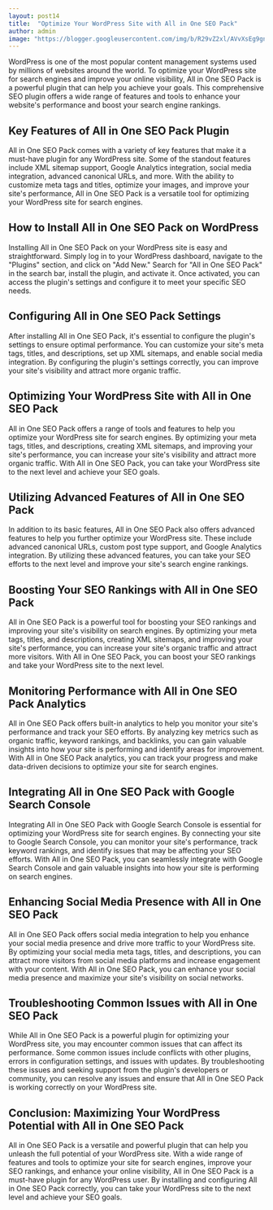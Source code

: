 ```yaml
---
layout: post14
title:  "Optimize Your WordPress Site with All in One SEO Pack"
author: admin
image: "https://blogger.googleusercontent.com/img/b/R29vZ2xl/AVvXsEg9gnSaVAz6BXQXyBA77dyBwSKChszOupaaQ6bFLyPMasuf-5BOyuL0k070Z2UvzWqN3swWfiBVIVWzGqHyDd7Xy7if6hKMUawUyvxNke7iE0BTF8CtBKfqYnFZ37v_4wvr1m82pCMA58yLwdFSIUgsjD-OvQ6zPouXU3-sFEct38ztaYv1ZiaVPpHbi16f/s1600/20240503_215851.png"
---
```




<p>WordPress is one of the most popular content management systems used by millions of websites around the world. To optimize your WordPress site for search engines and improve your online visibility, All in One SEO Pack is a powerful plugin that can help you achieve your goals. This comprehensive SEO plugin offers a wide range of features and tools to enhance your website's performance and boost your search engine rankings.</p>
<h2>Key Features of All in One SEO Pack Plugin</h2>
<p>All in One SEO Pack comes with a variety of key features that make it a must-have plugin for any WordPress site. Some of the standout features include XML sitemap support, Google Analytics integration, social media integration, advanced canonical URLs, and more. With the ability to customize meta tags and titles, optimize your images, and improve your site's performance, All in One SEO Pack is a versatile tool for optimizing your WordPress site for search engines.</p>
<h2>How to Install All in One SEO Pack on WordPress</h2>
<p>Installing All in One SEO Pack on your WordPress site is easy and straightforward. Simply log in to your WordPress dashboard, navigate to the &quot;Plugins&quot; section, and click on &quot;Add New.&quot; Search for &quot;All in One SEO Pack&quot; in the search bar, install the plugin, and activate it. Once activated, you can access the plugin's settings and configure it to meet your specific SEO needs.</p>
<h2>Configuring All in One SEO Pack Settings</h2>
<p>After installing All in One SEO Pack, it's essential to configure the plugin's settings to ensure optimal performance. You can customize your site's meta tags, titles, and descriptions, set up XML sitemaps, and enable social media integration. By configuring the plugin's settings correctly, you can improve your site's visibility and attract more organic traffic.</p>
<h2>Optimizing Your WordPress Site with All in One SEO Pack</h2>
<p>All in One SEO Pack offers a range of tools and features to help you optimize your WordPress site for search engines. By optimizing your meta tags, titles, and descriptions, creating XML sitemaps, and improving your site's performance, you can increase your site's visibility and attract more organic traffic. With All in One SEO Pack, you can take your WordPress site to the next level and achieve your SEO goals.</p>
<h2>Utilizing Advanced Features of All in One SEO Pack</h2>
<p>In addition to its basic features, All in One SEO Pack also offers advanced features to help you further optimize your WordPress site. These include advanced canonical URLs, custom post type support, and Google Analytics integration. By utilizing these advanced features, you can take your SEO efforts to the next level and improve your site's search engine rankings.</p>
<h2>Boosting Your SEO Rankings with All in One SEO Pack</h2>
<p>All in One SEO Pack is a powerful tool for boosting your SEO rankings and improving your site's visibility on search engines. By optimizing your meta tags, titles, and descriptions, creating XML sitemaps, and improving your site's performance, you can increase your site's organic traffic and attract more visitors. With All in One SEO Pack, you can boost your SEO rankings and take your WordPress site to the next level.</p>
<h2>Monitoring Performance with All in One SEO Pack Analytics</h2>
<p>All in One SEO Pack offers built-in analytics to help you monitor your site's performance and track your SEO efforts. By analyzing key metrics such as organic traffic, keyword rankings, and backlinks, you can gain valuable insights into how your site is performing and identify areas for improvement. With All in One SEO Pack analytics, you can track your progress and make data-driven decisions to optimize your site for search engines.</p>
<h2>Integrating All in One SEO Pack with Google Search Console</h2>
<p>Integrating All in One SEO Pack with Google Search Console is essential for optimizing your WordPress site for search engines. By connecting your site to Google Search Console, you can monitor your site's performance, track keyword rankings, and identify issues that may be affecting your SEO efforts. With All in One SEO Pack, you can seamlessly integrate with Google Search Console and gain valuable insights into how your site is performing on search engines.</p>
<h2>Enhancing Social Media Presence with All in One SEO Pack</h2>
<p>All in One SEO Pack offers social media integration to help you enhance your social media presence and drive more traffic to your WordPress site. By optimizing your social media meta tags, titles, and descriptions, you can attract more visitors from social media platforms and increase engagement with your content. With All in One SEO Pack, you can enhance your social media presence and maximize your site's visibility on social networks.</p>
<h2>Troubleshooting Common Issues with All in One SEO Pack</h2>
<p>While All in One SEO Pack is a powerful plugin for optimizing your WordPress site, you may encounter common issues that can affect its performance. Some common issues include conflicts with other plugins, errors in configuration settings, and issues with updates. By troubleshooting these issues and seeking support from the plugin's developers or community, you can resolve any issues and ensure that All in One SEO Pack is working correctly on your WordPress site.</p>
<h2>Conclusion: Maximizing Your WordPress Potential with All in One SEO Pack</h2>
<p>All in One SEO Pack is a versatile and powerful plugin that can help you unleash the full potential of your WordPress site. With a wide range of features and tools to optimize your site for search engines, improve your SEO rankings, and enhance your online visibility, All in One SEO Pack is a must-have plugin for any WordPress user. By installing and configuring All in One SEO Pack correctly, you can take your WordPress site to the next level and achieve your SEO goals.</p>

